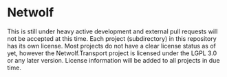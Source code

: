 # Netwolf

This is still under heavy active development and external pull requests will not be accepted at this time.
Each project (subdirectory) in this repository has its own license. Most projects do not have a clear license
status as of yet, however the Netwolf.Transport project is licensed under the LGPL 3.0 or any later version.
License information will be added to all projects in due time.